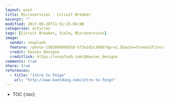 ```yaml
---
layout: post
title: Microservices - Circuit Breaker
excerpt: ""
modified: 2017-09-20T11:51:25-04:00
categories: articles
tags: [Circuit Breaker, Scale, Microservices]
image:
  vendor: unsplash
  feature: /photo-1502899845910-573a1d1c390d?dpr=1.5&auto=format&fit=crop&w=1500&h=1000&q=80&cs=tinysrgb&crop=
  credit: Davies Designs
  creditlink: https://unsplash.com/@davies_designs
comments: true
share: true
references:
  - title: "Intro to Feign"
    url: "http://www.baeldung.com/intro-to-feign"
---
```


* TOC
{:toc}
